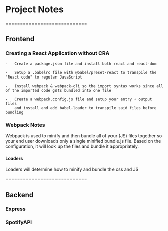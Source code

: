 # Project Notes

============================

## Frontend

### Creating a React Application without CRA

    -   Create a package.json file and install both react and react-dom

    -   Setup a .babelrc file with @babel/preset-react to transpile the "React code" to regular JavaScript

    -   Install webpack & webpack-cli so the import syntax works since all of the imported code gets bundled into one file

    -   Create a webpack.config.js file and setup your entry + output files
        and install and add babel-loader to transpile said files before bundling

### Webpack Notes

Webpack is used to minify and then bundle all of your (JS) files together so your end user downloads only a single minified bundle.js file.
Based on the configuration, it will look up the files and bundle it appropriately.

#### Loaders

Loaders will determine how to minify and bundle the css and JS

============================

## Backend

### Express

### SpotifyAPI

